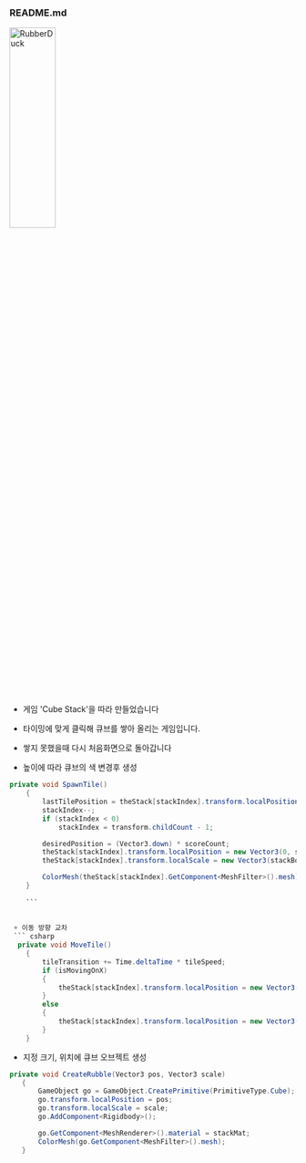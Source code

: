 ### README.md

<img src="https://postfiles.pstatic.net/MjAxOTEyMDRfMTI1/MDAxNTc1NDAyNzY1MTIx.CxlPI1ROCsgoZ-4SmtKDzAnntUKvpgt-fyuAkr0rDJQg.pvxeS8jB6NlE-A4a3QlfB6WvfX5P2--ht72HCDhPubYg.PNG.whdals410/CubeStack_1.png?type=w773" width="40%" height="30%" title="px(픽셀) 크기 설정" alt="RubberDuck"></img>

+ 게임 'Cube Stack'을 따라 만들었습니다
+ 타이밍에 맞게 클릭해 큐브를 쌓아 올리는 게임입니다.
+ 쌓지 못했을때 다시 처음화면으로 돌아갑니다

+ 높이에 따라 큐브의 색 변경후 생성
``` csharp
private void SpawnTile()
    {
        lastTilePosition = theStack[stackIndex].transform.localPosition;
        stackIndex--;
        if (stackIndex < 0)
            stackIndex = transform.childCount - 1;

        desiredPosition = (Vector3.down) * scoreCount;
        theStack[stackIndex].transform.localPosition = new Vector3(0, scoreCount, 0);
        theStack[stackIndex].transform.localScale = new Vector3(stackBounds.x, 1, stackBounds.y);

        ColorMesh(theStack[stackIndex].GetComponent<MeshFilter>().mesh);
    }
    
    ```
    
    
 + 이동 방향 교차
 ``` csharp
  private void MoveTile()
    {
        tileTransition += Time.deltaTime * tileSpeed;
        if (isMovingOnX)
        {
            theStack[stackIndex].transform.localPosition = new Vector3(Mathf.Sin(tileTransition) * BOUNDS_SIZE, scoreCount, secondaryPosition);
        }
        else
        {
            theStack[stackIndex].transform.localPosition = new Vector3(secondaryPosition, scoreCount, Mathf.Sin(tileTransition) * BOUNDS_SIZE);
        }
    }
 ```
 
 + 지정 크기, 위치에 큐브 오브젝트 생성 
 ``` csharp
 private void CreateRubble(Vector3 pos, Vector3 scale)
    {
        GameObject go = GameObject.CreatePrimitive(PrimitiveType.Cube);
        go.transform.localPosition = pos;
        go.transform.localScale = scale;
        go.AddComponent<Rigidbody>();

        go.GetComponent<MeshRenderer>().material = stackMat;
        ColorMesh(go.GetComponent<MeshFilter>().mesh);
    }
 ```
    
